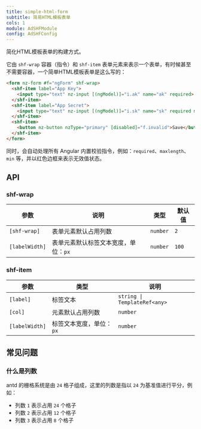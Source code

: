 ```yaml
---
title: simple-html-form
subtitle: 简易HTML模板表单
cols: 1
module: AdSHFModule
config: AdSHFConfig
---
```


简化HTML模板表单的构建方式。

它由 `shf-wrap` 容器（指令）和 `shf-item` 表单元素来表示一个表单，有时候甚至不需要容器，一个简单HTML模板表单是这么写的：

```html
<form nz-form #f="ngForm" shf-wrap>
  <shf-item label="App Key">
    <input type="text" nz-input [(ngModel)]="i.ak" name="ak" required>
  </shf-item>
  <shf-item label="App Secret">
    <input type="text" nz-input [(ngModel)]="i.sk" name="sk" required maxlength="32">
  </shf-item>
  <shf-item>
    <button nz-button nzType="primary" [disabled]="f.invalid">Save</button>
  </shf-item>
</form>
```

同时，会自动处理所有 Angular 内置校验指令，例如：`required`、`maxlength`、`min` 等，并以红色边框来表示无效值状态。

## API

### shf-wrap

参数 | 说明 | 类型 | 默认值
----|------|-----|------
`[shf-wrap]` | 表单元素默认占用列数 | `number` | `2`
`[labelWidth]` | 表单元素默认标签文本宽度，单位：`px` | `number` | `100`

### shf-item

参数 | 类型 | 说明
----|------|-----
`[label]` | 标签文本 | `string \| TemplateRef<any>` | -
`[col]` | 元素默认占用列数 | `number` | -
`[labelWidth]` | 标签文本宽度，单位：`px` | `number` | -

## 常见问题

### 什么是列数

antd 的栅格系统是由 `24` 格子组成，这里的列数是指以 `24` 为基准值进行平分，例如：

- 列数 `1` 表示占用 `24` 个格子
- 列数 `2` 表示占用 `12` 个格子
- 列数 `3` 表示占用 `8` 个格子
